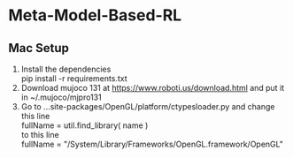 # Meta-Model-Based-RL

## Mac Setup
1. Install the dependencies  
	pip install -r requirements.txt  
2. Download mujoco 131 at https://www.roboti.us/download.html and put it in ~/.mujoco/mjpro131
3. Go to ...site-packages/OpenGL/platform/ctypesloader.py and change this line  
	fullName = util.find_library( name )  
to this line  
	fullName = "/System/Library/Frameworks/OpenGL.framework/OpenGL"  
